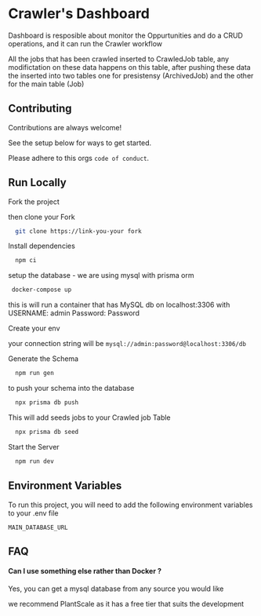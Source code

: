 
# Crawler's Dashboard

Dashboard is resposible about monitor the Oppurtunities and do a CRUD operations, and it can run the Crawler workflow

All the jobs that has been crawled inserted to CrawledJob table, any modifictation on these data happens on this table, after pushing these data the inserted into two tables one for presistensy (ArchivedJob) and the other for the main table (Job)


## Contributing

Contributions are always welcome!

See the setup below for ways to get started.

Please adhere to this orgs `code of conduct`.


## Run Locally

Fork the project

then clone your Fork

```bash
  git clone https://link-you-your fork
```

Install dependencies

```bash
  npm ci
```
setup the database - we are using mysql with prisma orm

```bash
 docker-compose up
```
this is will run a container that has MySQL db on localhost:3306
with USERNAME: admin
Password: Password

Create your env

your connection string will be `mysql://admin:password@localhost:3306/db`

Generate the Schema

```bash
  npm run gen
```
to push your schema into the database
```bash
  npx prisma db push
```

This will add seeds jobs to your Crawled job Table
```bash
  npx prisma db seed
```

Start the Server
```bash
  npm run dev
```
## Environment Variables

To run this project, you will need to add the following environment variables to your .env file

`MAIN_DATABASE_URL`



## FAQ

#### Can I use something else rather than Docker ?

Yes, you can get a mysql database from any source you would like

we recommend PlantScale as it has a free tier that suits the development



